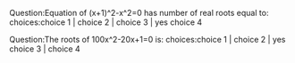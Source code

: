 Question:Equation of (x+1)^2-x^2=0 has number of real roots equal to:
choices:choice 1 | choice 2 | choice 3 | yes choice 4

Question:The roots of 100x^2-20x+1=0 is:
choices:choice 1 | choice 2 | yes choice 3 | choice 4